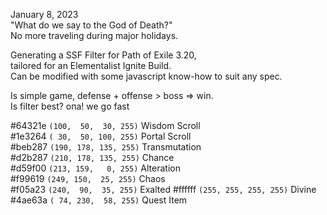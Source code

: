 January 8, 2023  
"What do we say to the God of Death?"  
No more traveling during major holidays.
  
  
Generating a SSF Filter for Path of Exile 3.20,  
tailored for an Elementalist Ignite Build.  
Can be modified with some javascript know-how to suit any spec.  
  
Is simple game, defense + offense > boss => win.  
Is filter best? oпа! we go fast  
  
  
#64321e `(100,  50,  30, 255)` Wisdom Scroll  
#1e3264 `( 30,  50, 100, 255)` Portal Scroll  
#beb287 `(190, 178, 135, 255)` Transmutation  
#d2b287 `(210, 178, 135, 255)` Chance  
#d59f00 `(213, 159,   0, 255)` Alteration  
#f99619 `(249, 150,  25, 255)` Chaos  
#f05a23 `(240,  90,  35, 255)` Exalted
#ffffff `(255, 255, 255, 255)` Divine  
#4ae63a `( 74, 230,  58, 255)` Quest Item

